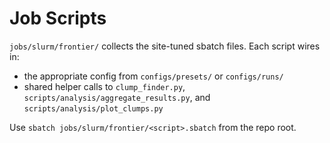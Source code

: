# Job Scripts

`jobs/slurm/frontier/` collects the site-tuned sbatch files. Each script wires in:
- the appropriate config from `configs/presets/` or `configs/runs/`
- shared helper calls to `clump_finder.py`, `scripts/analysis/aggregate_results.py`, and `scripts/analysis/plot_clumps.py`

Use `sbatch jobs/slurm/frontier/<script>.sbatch` from the repo root.
